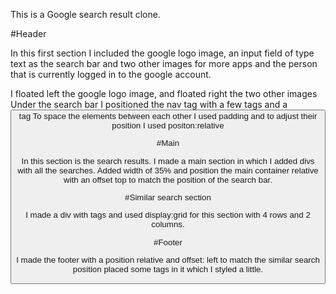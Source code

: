 This is a Google search result clone.

#Header

In this first section I included the google logo image, an input field of type text as the search bar and two other images for more apps and the person that is currently logged in to the google account.

I floated left the google logo image, and floated right the two other images
Under the search bar I positioned the nav tag with a few <a> tags and a <button> tag
To space the elements between each other I used padding and to adjust their position I used positon:relative

#Main 

In this section is the search results. 
I made a main section in which I added divs with all the searches. Added width of 35% and position the main container relative with an offset top to match the position of the search bar.

#Similar search section

I made a div with <a> tags and used display:grid for this section with 4 rows and 2 columns.

#Footer

I made the footer with a position relative and offset: left to match the similar search position placed some <a> tags in it which I styled a little.
